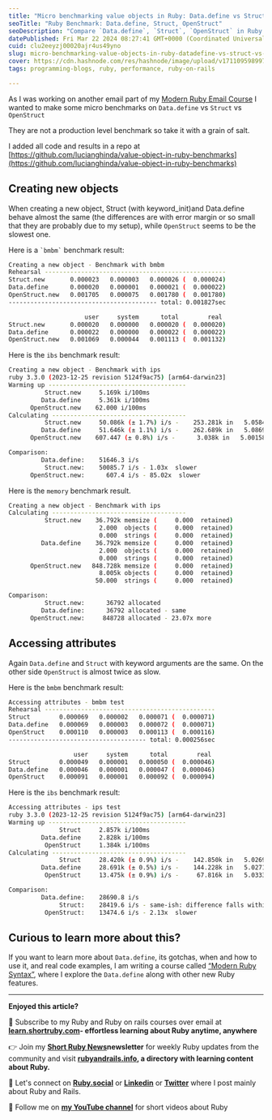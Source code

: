 ```yaml
---
title: "Micro benchmarking value objects in Ruby: Data.define vs Struct vs OpenStruct"
seoTitle: "Ruby Benchmark: Data.define, Struct, OpenStruct"
seoDescription: "Compare `Data.define`, `Struct`, `OpenStruct` in Ruby: object creation and accessing attributes"
datePublished: Fri Mar 22 2024 08:27:41 GMT+0000 (Coordinated Universal Time)
cuid: clu2eeyzj00020ajr4us49yno
slug: micro-benchmarking-value-objects-in-ruby-datadefine-vs-struct-vs-openstruct
cover: https://cdn.hashnode.com/res/hashnode/image/upload/v1711095989974/54d8b470-89df-4ead-9f6c-d26d5c75680d.png
tags: programming-blogs, ruby, performance, ruby-on-rails

---
```


As I was working on another email part of my [Modern Ruby Email Course](https://learn.shortruby.com/courses/modern-ruby) I wanted to make some micro benchmarks on `Data.define` vs `Struct` vs `OpenStruct`

They are not a production level benchmark so take it with a grain of salt.

I added all code and results in a repo at [https://github.com/lucianghinda/value-object-in-ruby-benchmarks](https://github.com/lucianghinda/value-object-in-ruby-benchmarks)

## Creating new objects

When creating a new object, Struct (with keyword\_init)and Data.define behave almost the same (the differences are with error margin or so small that they are probably due to my setup), while `OpenStruct` seems to be the slowest one.

Here is a `` `bmbm` `` benchmark result:

```bash
Creating a new object - Benchmark with bmbm
Rehearsal --------------------------------------------------
Struct.new       0.000023   0.000003   0.000026 (  0.000024)
Data.define      0.000020   0.000001   0.000021 (  0.000022)
OpenStruct.new   0.001705   0.000075   0.001780 (  0.001780)
----------------------------------------- total: 0.001827sec

                     user     system      total        real
Struct.new       0.000020   0.000000   0.000020 (  0.000020)
Data.define      0.000022   0.000000   0.000022 (  0.000022)
OpenStruct.new   0.001069   0.000044   0.001113 (  0.001132)
```

Here is the `ibs` benchmark result:

```bash
Creating a new object - Benchmark with ips
ruby 3.3.0 (2023-12-25 revision 5124f9ac75) [arm64-darwin23]
Warming up --------------------------------------
          Struct.new     5.169k i/100ms
         Data.define     5.361k i/100ms
      OpenStruct.new    62.000 i/100ms
Calculating -------------------------------------
          Struct.new     50.086k (± 1.7%) i/s -    253.281k in   5.058450s
         Data.define     51.646k (± 1.1%) i/s -    262.689k in   5.086990s
      OpenStruct.new    607.447 (± 0.8%) i/s -      3.038k in   5.001584s

Comparison:
         Data.define:    51646.3 i/s
          Struct.new:    50085.7 i/s - 1.03x  slower
      OpenStruct.new:      607.4 i/s - 85.02x  slower
```

Here is the `memory` benchmark result.

```bash
Creating a new object - Benchmark with ips
Calculating -------------------------------------
          Struct.new    36.792k memsize (     0.000  retained)
                         2.000  objects (     0.000  retained)
                         0.000  strings (     0.000  retained)
         Data.define    36.792k memsize (     0.000  retained)
                         2.000  objects (     0.000  retained)
                         0.000  strings (     0.000  retained)
      OpenStruct.new   848.728k memsize (     0.000  retained)
                         8.005k objects (     0.000  retained)
                        50.000  strings (     0.000  retained)

Comparison:
          Struct.new:      36792 allocated
         Data.define:      36792 allocated - same
      OpenStruct.new:     848728 allocated - 23.07x more
```

## Accessing attributes

Again `Data.define` and `Struct` with keyword arguments are the same. On the other side `OpenStruct` is almost twice as slow.

Here is the `bmbm` benchmark result:

```bash
Accessing attributes - bmbm test
Rehearsal -----------------------------------------------
Struct        0.000069   0.000002   0.000071 (  0.000071)
Data.define   0.000069   0.000003   0.000072 (  0.000071)
OpenStruct    0.000110   0.000003   0.000113 (  0.000116)
-------------------------------------- total: 0.000256sec

                  user     system      total        real
Struct        0.000049   0.000001   0.000050 (  0.000046)
Data.define   0.000046   0.000001   0.000047 (  0.000046)
OpenStruct    0.000091   0.000001   0.000092 (  0.000094)
```

Here is the `ibs` benchmark result:

```bash
Accessing attributes - ips test
ruby 3.3.0 (2023-12-25 revision 5124f9ac75) [arm64-darwin23]
Warming up --------------------------------------
              Struct     2.857k i/100ms
         Data.define     2.828k i/100ms
          OpenStruct     1.384k i/100ms
Calculating -------------------------------------
              Struct     28.420k (± 0.9%) i/s -    142.850k in   5.026906s
         Data.define     28.691k (± 0.5%) i/s -    144.228k in   5.027131s
          OpenStruct     13.475k (± 0.9%) i/s -     67.816k in   5.033315s

Comparison:
         Data.define:    28690.8 i/s
              Struct:    28419.6 i/s - same-ish: difference falls within error
          OpenStruct:    13474.6 i/s - 2.13x  slower
```

## Curious to learn more about this?

If you want to learn more about `Data.define`, its gotchas, when and how to use it, and real code examples, I am writing a course called [“Modern Ruby Syntax”](https://learn.shortruby.com/courses/modern-ruby), where I explore the `Data.define` along with other new Ruby features.

---

**Enjoyed this article?**

👐 Subscribe to my Ruby and Ruby on rails courses over email at [**learn.shortruby.com**](http://learn.shortruby.com/)**\- effortless learning about Ruby anytime, anywhere**

👉 Join my [**Short Ruby News**](https://shortruby.com/)**newsletter** for weekly Ruby updates from the community and visit [**rubyandrails.info**](http://rubyandrails.info/)**, a directory with learning content about Ruby.**

🤝 Let's connect on [**Ruby.social**](http://ruby.social/) or [**Linkedin**](https://linkedin.com/in/lucianghinda) or [**Twitter**](https://x.com/lucianghinda) where I post mainly about Ruby and Rails.

🎥 Follow me on [**my YouTube channel**](https://www.youtube.com/@shortruby) for short videos about Ruby